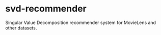 # svd-recommender
Singular Value Decomposition recommender system for MovieLens and other datasets.
